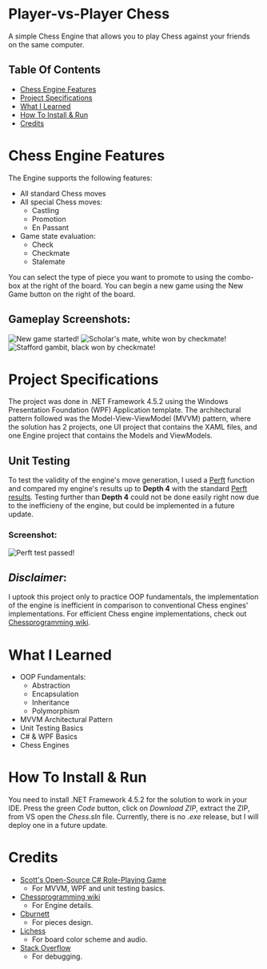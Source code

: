 # Player-vs-Player Chess

A simple Chess Engine that allows you to play Chess against your friends on the same computer.

## Table Of Contents

- [Chess Engine Features](https://github.com/m0hossam/chess-pvp/new/main?readme=1#chess-engine-features)
- [Project Specifications](https://github.com/m0hossam/chess-pvp/new/main?readme=1#project-specifications)
- [What I Learned](https://github.com/m0hossam/chess-pvp/new/main?readme=1#what-i-learned)
- [How To Install & Run](https://github.com/m0hossam/chess-pvp/new/main?readme=1#how-to-install--run)
- [Credits](https://github.com/m0hossam/chess-pvp/new/main?readme=1#credits)

# Chess Engine Features

The Engine supports the following features:
- All standard Chess moves
- All special Chess moves:
  - Castling
  - Promotion
  - En Passant
- Game state evaluation:
  - Check
  - Checkmate
  - Stalemate
  
You can select the type of piece you want to promote to using the combo-box at the right of the board.
You can begin a new game using the New Game button on the right of the board.

## Gameplay Screenshots:

![New game started!](https://user-images.githubusercontent.com/115721045/209452901-5732f3a2-3645-4ad7-9a2a-c3dbf1848428.png)
![Scholar's mate, white won by checkmate!](https://user-images.githubusercontent.com/115721045/209452923-e8088921-a2fd-4463-96e3-3cfe4360f83a.png)
![Stafford gambit, black won by checkmate!](https://user-images.githubusercontent.com/115721045/209452938-8f4ed2e3-8e48-4b75-838f-db738a446fcb.png)

# Project Specifications

The project was done in .NET Framework 4.5.2 using the Windows Presentation Foundation (WPF) Application template.
The architectural pattern followed was the Model-View-ViewModel (MVVM) pattern, where the solution has 2 projects, one UI project that contains the XAML files, and one Engine project that contains the Models and ViewModels.

## Unit Testing

To test the validity of the engine's move generation, I used a [Perft](https://www.chessprogramming.org/Perft) function and compared my engine's results up to **Depth 4** with the standard [Perft results](https://www.chessprogramming.org/Perft_Results).
Testing further than **Depth 4** could not be done easily right now due to the inefficieny of the engine, but could be implemented in a future update.

### Screenshot:

![Perft test passed!](https://user-images.githubusercontent.com/115721045/209452962-8462407c-2b33-4ad6-88e0-062dc928f104.png)

## *Disclaimer*:

I uptook this project only to practice OOP fundamentals, the implementation of the engine is inefficient in comparison to conventional Chess engines' implementations.
For efficient Chess engine implementations, check out [Chessprogramming wiki](https://www.chessprogramming.org/Main_Page).

# What I Learned

- OOP Fundamentals:
  - Abstraction
  - Encapsulation
  - Inheritance
  - Polymorphism
- MVVM Architectural Pattern
- Unit Testing Basics
- C# & WPF Basics
- Chess Engines

# How To Install & Run

You need to install .NET Framework 4.5.2 for the solution to work in your IDE.
Press the green *Code* button, click on *Download ZIP*, extract the ZIP, from VS open the *Chess.sln* file.
Currently, there is no *.exe* release, but I will deploy one in a future update.

# Credits

- [Scott's Open-Source C# Role-Playing Game](https://soscsrpg.com/)
  - For MVVM, WPF and unit testing basics.
- [Chessprogramming wiki](https://www.chessprogramming.org/Main_Page)
  - For Engine details.
- [Cburnett](https://commons.wikimedia.org/wiki/File:Chess_Pieces_Sprite.svg)
  - For pieces design.
- [Lichess](https://lichess.org/)
  - For board color scheme and audio.
- [Stack Overflow](https://stackoverflow.com/)
  - For debugging.
